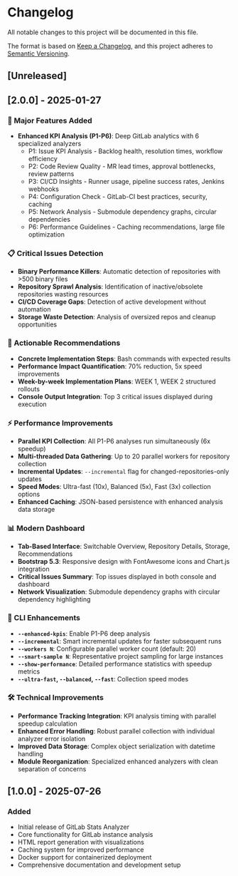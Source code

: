 # Changelog

All notable changes to this project will be documented in this file.

The format is based on [Keep a Changelog](https://keepachangelog.com/en/1.0.0/),
and this project adheres to [Semantic Versioning](https://semver.org/spec/v2.0.0.html).

## [Unreleased]

## [2.0.0] - 2025-01-27

### 🎯 Major Features Added
- **Enhanced KPI Analysis (P1-P6)**: Deep GitLab analytics with 6 specialized analyzers
  - P1: Issue KPI Analysis - Backlog health, resolution times, workflow efficiency
  - P2: Code Review Quality - MR lead times, approval bottlenecks, review patterns
  - P3: CI/CD Insights - Runner usage, pipeline success rates, Jenkins webhooks
  - P4: Configuration Check - GitLab-CI best practices, security, caching
  - P5: Network Analysis - Submodule dependency graphs, circular dependencies
  - P6: Performance Guidelines - Caching recommendations, large file optimization

### 📋 Critical Issues Detection
- **Binary Performance Killers**: Automatic detection of repositories with >500 binary files
- **Repository Sprawl Analysis**: Identification of inactive/obsolete repositories wasting resources
- **CI/CD Coverage Gaps**: Detection of active development without automation
- **Storage Waste Detection**: Analysis of oversized repos and cleanup opportunities

### 🚀 Actionable Recommendations
- **Concrete Implementation Steps**: Bash commands with expected results
- **Performance Impact Quantification**: 70% reduction, 5x speed improvements
- **Week-by-week Implementation Plans**: WEEK 1, WEEK 2 structured rollouts
- **Console Output Integration**: Top 3 critical issues displayed during execution

### ⚡ Performance Improvements
- **Parallel KPI Collection**: All P1-P6 analyses run simultaneously (6x speedup)
- **Multi-threaded Data Gathering**: Up to 20 parallel workers for repository collection
- **Incremental Updates**: `--incremental` flag for changed-repositories-only updates
- **Speed Modes**: Ultra-fast (10x), Balanced (5x), Fast (3x) collection options
- **Enhanced Caching**: JSON-based persistence with enhanced analysis data storage

### 📊 Modern Dashboard
- **Tab-Based Interface**: Switchable Overview, Repository Details, Storage, Recommendations
- **Bootstrap 5.3**: Responsive design with FontAwesome icons and Chart.js integration
- **Critical Issues Summary**: Top issues displayed in both console and dashboard
- **Network Visualization**: Submodule dependency graphs with circular dependency highlighting

### 🔧 CLI Enhancements
- **`--enhanced-kpis`**: Enable P1-P6 deep analysis
- **`--incremental`**: Smart incremental updates for faster subsequent runs
- **`--workers N`**: Configurable parallel worker count (default: 20)
- **`--smart-sample N`**: Representative project sampling for large instances
- **`--show-performance`**: Detailed performance statistics with speedup metrics
- **`--ultra-fast`, `--balanced`, `--fast`**: Collection speed modes

### 🛠️ Technical Improvements
- **Performance Tracking Integration**: KPI analysis timing with parallel speedup calculation
- **Enhanced Error Handling**: Robust parallel collection with individual analyzer error isolation
- **Improved Data Storage**: Complex object serialization with datetime handling
- **Module Reorganization**: Specialized enhanced analyzers with clean separation of concerns

## [1.0.0] - 2025-07-26

### Added
- Initial release of GitLab Stats Analyzer
- Core functionality for GitLab instance analysis
- HTML report generation with visualizations
- Caching system for improved performance
- Docker support for containerized deployment
- Comprehensive documentation and development setup

